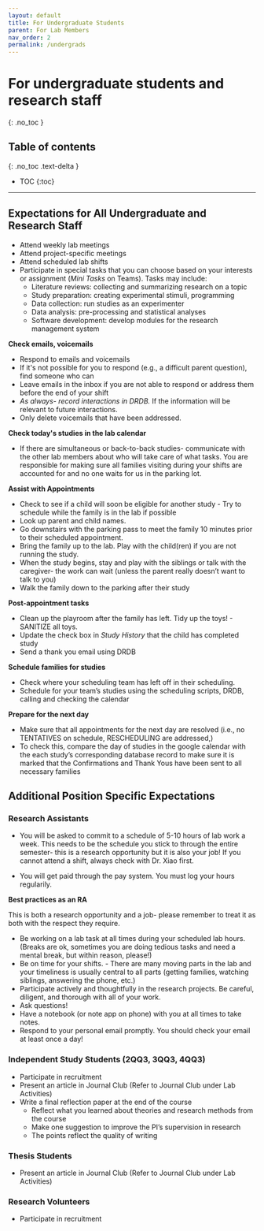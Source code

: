 ```yaml
---
layout: default
title: For Undergraduate Students
parent: For Lab Members
nav_order: 2
permalink: /undergrads
---
```


# For undergraduate students and research staff
{: .no_toc }

## Table of contents
{: .no_toc .text-delta }

* TOC
{:toc}

---

## Expectations for All Undergraduate and Research Staff
- Attend weekly lab meetings
- Attend project-specific meetings
- Attend scheduled lab shifts
- Participate in special tasks that you can choose based on your interests or assignment (*Mini Tasks* on Teams). Tasks may include:
    - Literature reviews: collecting and summarizing research on a topic
    - Study preparation: creating experimental stimuli, programming
    - Data collection: run studies as an experimenter
    - Data analysis: pre-processing and statistical analyses
    - Software development: develop modules for the research management system

**Check emails, voicemails**
- Respond to emails and voicemails 
- If it's not possible for you to respond (e.g., a difficult parent question), find someone who can
- Leave emails in the inbox if you are not able to respond or address them before the end of your shift
- *As always- record interactions in DRDB.* If the information will be relevant to future interactions.   
- Only delete voicemails that have been addressed.

**Check today's studies in the lab calendar**
- If there are simultaneous or back-to-back studies- communicate with the other lab members about who will take care of what tasks. You are responsible for making sure all families visiting during your shifts are accounted for and no one waits for us in the parking lot. 

**Assist with Appointments**
- Check to see if a child will soon be eligible for another study - Try to schedule while the family is in the lab if possible
- Look up parent and child names.
- Go downstairs with the parking pass to meet the family 10 minutes prior to their scheduled appointment.
- Bring the family up to the lab. Play with the child(ren) if you are not running the study.
- When the study begins, stay and play with the siblings or talk with the caregiver- the work can wait (unless the parent really doesn’t want to talk to you) 
- Walk the family down to the parking after their study

**Post-appointment tasks**
 - Clean up the playroom after the family has left. Tidy up the toys! - SANITIZE all toys. 
- Update the check box in *Study History* that the child has completed study
- Send a thank you email using DRDB

**Schedule families for studies**
- Check where your scheduling team has left off in their scheduling. 
- Schedule for your team’s studies using the scheduling scripts, DRDB, calling and checking the calendar

**Prepare for the next day**

- Make sure that all appointments for the next day are resolved (i.e., no TENTATIVES on schedule, RESCHEDULING are addressed,)
- To check this, compare the day of studies in the google calendar with the each study’s corresponding database record to make sure it is marked that the Confirmations and Thank Yous have been sent to all necessary families




## Additional Position Specific Expectations
### Research Assistants

- You will be asked to commit to a schedule of 5-10 hours of lab work a week. This needs to be the schedule you stick to through the entire semester- this is a research opportunity but it is also your job! If you cannot attend a shift, always check with Dr. Xiao first. 

- You will get paid through the pay system. You must log your hours regularily. 

**Best practices as an RA**

This is both a research opportunity and a job- please remember to treat it as both with the respect they require.
- Be working on a lab task at all times during your scheduled lab hours. (Breaks are ok, sometimes you are doing tedious tasks and need a mental break, but within reason, please!)
- Be on time for your shifts. - There are many moving parts in the lab and your timeliness is usually central to all parts (getting families, watching siblings, answering the phone, etc.)
- Participate actively and thoughtfully in the research projects. Be careful, diligent, and thorough with all of your work.
- Ask questions!
- Have a notebook (or note app on phone) with you at all times to take notes.
- Respond to your personal email promptly. You should check your email at least once a day!


### Independent Study Students (2QQ3, 3QQ3, 4QQ3)
- Participate in recruitment
- Present an article in Journal Club (Refer to Journal Club under Lab Activities) 
- Write a final reflection paper at the end of the course
    - Reflect what you learned about theories and research methods from the course
    - Make one suggestion to improve the PI’s supervision in research
    - The points reflect the quality of writing

### Thesis Students
- Present an article in Journal Club (Refer to Journal Club under Lab Activities)


### Research Volunteers
- Participate in recruitment

